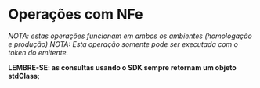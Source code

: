 # Operações com NFe

*NOTA: estas operações funcionam em ambos os ambientes (homologação e produção)*
*NOTA: Esta operação somente pode ser executada com o token do emitente.*

**LEMBRE-SE: as consultas usando o SDK sempre retornam um objeto stdClass;**
